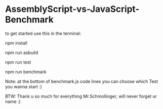 # AssemblyScript-vs-JavaScript-Benchmark

to get started use this in the terminal:

npm install

npm run asbuild

npm run test

npm run benchmark


Note: at the bottom of benchmark.js code lines you can choose which Test you wanna start :)

BTW: Thank u so much for everything Mr.Schmollinger, will never forget ur name :)
